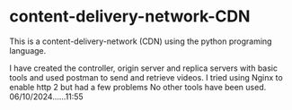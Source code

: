 # content-delivery-network-CDN
This is a content-delivery-network (CDN) using the python programing language.

I have created the controller, origin server and replica servers with basic tools
and used postman to send and retrieve videos. 
I tried using Nginx to enable http 2 but had a few problems
No other tools have been used. 
06/10/2024......11:55
